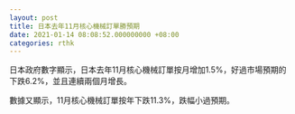 ```yaml
---
layout: post
title: 日本去年11月核心機械訂單勝預期
date: 2021-01-14 08:08:52.000000000 +08:00
categories: rthk
---
```


日本政府數字顯示，日本去年11月核心機械訂單按月增加1.5%，好過市場預期的下跌6.2%，並且連續兩個月增長。

數據又顯示，11月核心機械訂單按年下跌11.3%，跌幅小過預期。
